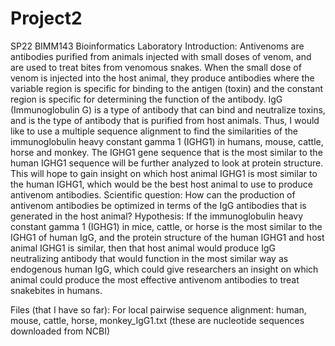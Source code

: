 # Project2
SP22 BIMM143 Bioinformatics Laboratory 
Introduction: Antivenoms are antibodies purified from animals injected with small doses of venom, and are used to treat bites from venomous snakes. When the small dose of venom is injected into the host animal, they produce antibodies where the variable region is specific for binding to the antigen (toxin) and the constant region is specific for determining the function of the antibody. IgG (Immunoglobulin G) is a type of antibody that can bind and neutralize toxins, and is the type of antibody that is purified from host animals. Thus, I would like to use a multiple sequence alignment to find the similarities of the immunoglobulin heavy constant gamma 1 (IGHG1) in humans, mouse, cattle, horse and monkey. The IGHG1 gene sequence that is the most similar to the human IGHG1 sequence will be further analyzed to look at protein structure. This will hope to gain insight on which host animal IGHG1 is most similar to the human IGHG1, which would be the best host animal to use to produce antivenom antibodies.
Scientific question: How can the production of antivenom antibodies be optimized in terms of the IgG antibodies that is generated in the host animal?
Hypothesis: If the immunoglobulin heavy constant gamma 1 (IGHG1) in mice, cattle, or horse is the most similar to the IGHG1 of human IgG, and the protein structure of the human IGHG1 and host animal IGHG1 is similar, then that host animal would produce IgG neutralizing antibody that would function in the most similar way as endogenous human IgG, which could give researchers an insight on which animal could produce the most effective antivenom antibodies to treat snakebites in humans.

Files (that I have so far):
For local pairwise sequence alignment: human, mouse, cattle, horse, monkey_IgG1.txt (these are nucleotide sequences downloaded from NCBI)
